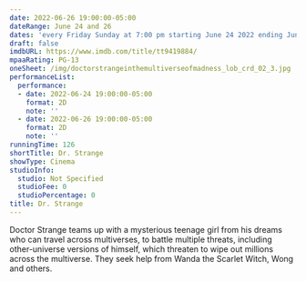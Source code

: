 ```yaml
---
date: 2022-06-26 19:00:00-05:00
dateRange: June 24 and 26
dates: 'every Friday Sunday at 7:00 pm starting June 24 2022 ending Jun 26 2022 '
draft: false
imdbURL: https://www.imdb.com/title/tt9419884/
mpaaRating: PG-13
oneSheet: /img/doctorstrangeinthemultiverseofmadness_lob_crd_02_3.jpg
performanceList:
  performance:
  - date: 2022-06-24 19:00:00-05:00
    format: 2D
    note: ''
  - date: 2022-06-26 19:00:00-05:00
    format: 2D
    note: ''
runningTime: 126
shortTitle: Dr. Strange
showType: Cinema
studioInfo:
  studio: Not Specified
  studioFee: 0
  studioPercentage: 0
title: Dr. Strange
---
```


Doctor Strange teams up with a mysterious teenage girl from his dreams who can travel across multiverses, to battle multiple threats, including other-universe versions of himself, which threaten to wipe out millions across the multiverse. They seek help from Wanda the Scarlet Witch, Wong and others.